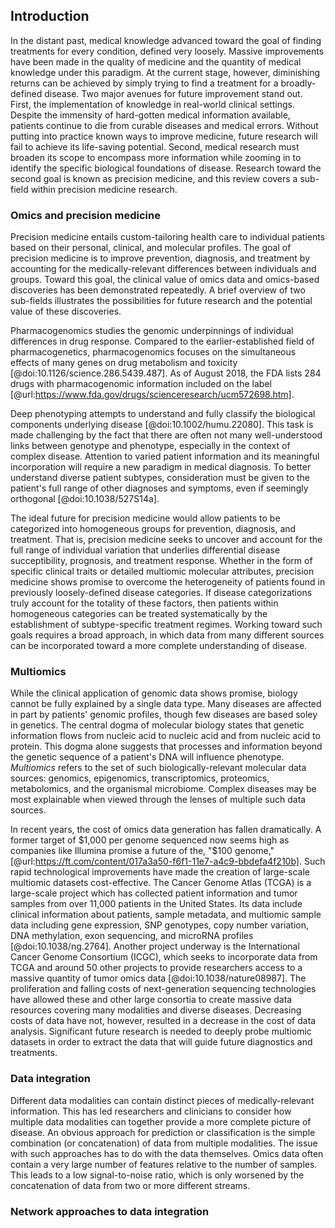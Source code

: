 ## Introduction

In the distant past, medical knowledge advanced toward the goal of finding treatments for every condition, defined very loosely.
Massive improvements have been made in the quality of medicine and the quantity of medical knowledge under this paradigm.
At the current stage, however, diminishing returns can be achieved by simply trying to find a treatment for a broadly-defined disease.
Two major avenues for future improvement stand out.
First, the implementation of knowledge in real-world clinical settings.
Despite the immensity of hard-gotten medical information available, patients continue to die from curable diseases and medical errors.
Without putting into practice known ways to improve medicine, future research will fail to achieve its life-saving potential.
Second, medical research must broaden its scope to encompass more information while zooming in to identify the specific biological foundations of disease.
Research toward the second goal is known as precision medicine, and this review covers a sub-field within precision medicine research.

### Omics and precision medicine

Precision medicine entails custom-tailoring health care to individual patients based on their personal, clinical, and molecular profiles.
The goal of precision medicine is to improve prevention, diagnosis, and treatment by accounting for the medically-relevant differences between individuals and groups.
Toward this goal, the clinical value of omics data and omics-based discoveries has been demonstrated repeatedly.
A brief overview of two sub-fields illustrates the possibilities for future research and the potential value of these discoveries.

Pharmacogenomics studies the genomic underpinnings of individual differences in drug response.
Compared to the earlier-established field of pharmacogenetics, pharmacogenomics focuses on the simultaneous effects of many genes on drug metabolism and toxicity [@doi:10.1126/science.286.5439.487].
As of August 2018, the FDA lists 284 drugs with pharmacogenomic information included on the label [@url:https://www.fda.gov/drugs/scienceresearch/ucm572698.htm].

Deep phenotyping attempts to understand and fully classify the biological components underlying disease [@doi:10.1002/humu.22080].
This task is made challenging by the fact that there are often not many well-understood links between genotype and phenotype, especially in the context of complex disease.
Attention to varied patient information and its meaningful incorporation will require a new paradigm in medical diagnosis.
To better understand diverse patient subtypes, consideration must be given to the patient's full range of other diagnoses and symptoms, even if seemingly orthogonal [@doi:10.1038/527S14a].

The ideal future for precision medicine would allow patients to be categorized into homogeneous groups for prevention, diagnosis, and treatment.
That is, precision medicine seeks to uncover and account for the full range of individual variation that underlies differential disease succeptibility, prognosis, and treatment response.
Whether in the form of specific clinical traits or detailed multiomic molecular attributes, precision medicine shows promise to overcome the heterogeneity of patients found in previously loosely-defined disease categories.
If disease categorizations truly account for the totality of these factors, then patients within homogeneous categories can be treated systematically by the establishment of subtype-specific treatment regimes.
Working toward such goals requires a broad approach, in which data from many different sources can be incorporated toward a more complete understanding of disease.

### Multiomics

While the clinical application of genomic data shows promise, biology cannot be fully explained by a single data type.
Many diseases are affected in part by patients' genomic profiles, though few diseases are based soley in genetics.
The central dogma of molecular biology states that genetic information flows from nucleic acid to nucleic acid and from nucleic acid to protein.
This dogma alone suggests that processes and information beyond the genetic sequence of a patient's DNA will influence phenotype.
_Multiomics_ refers to the set of such biologically-relevant molecular data sources: genomics, epigenomics, transcriptomics, proteomics, metabolomics, and the organismal microbiome.
Complex diseases may be most explainable when viewed through the lenses of multiple such data sources.

In recent years, the cost of omics data generation has fallen dramatically.
A former target of $1,000 per genome sequenced now seems high as companies like Illumina promise a future of the, "$100 genome," [@url:https://ft.com/content/017a3a50-f6f1-11e7-a4c9-bbdefa4f210b].
Such rapid technological improvements have made the creation of large-scale multiomic datasets cost-effective.
The Cancer Genome Atlas (TCGA) is a large-scale project which has collected patient information and tumor samples from over 11,000 patients in the United States.
Its data include clinical information about patients, sample metadata, and multiomic sample data including gene expression, SNP genotypes, copy number variation, DNA methylation, exon sequencing, and microRNA profiles [@doi:10.1038/ng.2764].
Another project underway is the International Cancer Genome Consortium (ICGC), which seeks to incorporate data from TCGA and around 50 other projects to provide researchers access to a massive quantity of tumor omics data [@doi:10.1038/nature08987].
The proliferation and falling costs of next-generation sequencing technologies have allowed these and other large consortia to create massive data resources covering many modalities and diverse diseases.
Decreasing costs of data have not, however, resulted in a decrease in the cost of data analysis.
Significant future research is needed to deeply probe multiomic datasets in order to extract the data that will guide future diagnostics and treatments.

### Data integration

Different data modalities can contain distinct pieces of medically-relevant information.
This has led researchers and clinicians to consider how multiple data modalities can together provide a more complete picture of disease.
An obvious approach for prediction or classification is the simple combination (or concatenation) of data from multiple modalities.
The issue with such approaches has to do with the data themselves.
Omics data often contain a very large number of features relative to the number of samples.
This leads to a low signal-to-noise ratio, which is only worsened by the concatenation of data from two or more different streams.

<!-- Capture nonlinear relationships -->

<!--
    * avoid plummeting signal-to-noise ratio
    Why network methods for data integration

    Other approaches, their benefits and pitfalls
    * Networks aren't the only good approach
-->
### Network approaches to data integration

